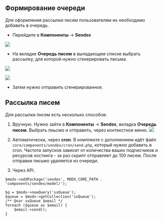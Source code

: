 ## Формирование очереди
Для оформления рассылки писем пользователям их необходимо добавить в очередь.

* Перейдите в **Компоненты** -> **Sendex**

[![](http://st.bezumkin.ru/files/3/f/0/3f0e673a7ed51e205d2e683d35914390s.jpg)](http://st.bezumkin.ru/files/3/f/0/3f0e673a7ed51e205d2e683d35914390.png)

* На вкладке **Очередь писем** в выпадающем списке выбрать рассылку, для которой нужно сгенерировать письма.

[![](http://st.bezumkin.ru/files/5/0/9/5099cea4f7eb982ef5ca4ee59faca458s.jpg)](http://st.bezumkin.ru/files/5/0/9/5099cea4f7eb982ef5ca4ee59faca458.png)

[![](http://st.bezumkin.ru/files/4/1/a/41ae797ee96de03bf8c634e72e722bc9s.jpg)](http://st.bezumkin.ru/files/4/1/a/41ae797ee96de03bf8c634e72e722bc9.png)

* Затем нужно отправить сгенерированное.

## Рассылка писем
Для рассылки писем есть несколько способов:

1. Вручную. Нужно зайти в **Компоненты** -> **Sendex**, вкладка **Очередь писем**. Выбрать пиьсмо и отправить, через контекстное меню.
[![](http://st.bezumkin.ru/files/4/1/a/41ae797ee96de03bf8c634e72e722bc9s.jpg)](http://st.bezumkin.ru/files/4/1/a/41ae797ee96de03bf8c634e72e722bc9.png)

2. Автоматически, через **cron**. В комплекте с дополнением идёт файл `core/components/sendex/cron/send.php`, который нужно добавить в cron.
Частота запусков зависит от количества ваших подписчиков и ресурсов хостинга - за раз скрипт отправляет до 100 писем. После отправки письмо удаляется из очереди.

3. Через API.
```
$modx->addPackage('sendex', MODX_CORE_PATH . 'components/sendex/model/');

$q = $modx->newQuery('sxQueue');
$queue = $modx->getCollection('sxQueue');
/** @var sxQueue $email */
foreach ($queue as $email) {
	$email->send();
}
```

